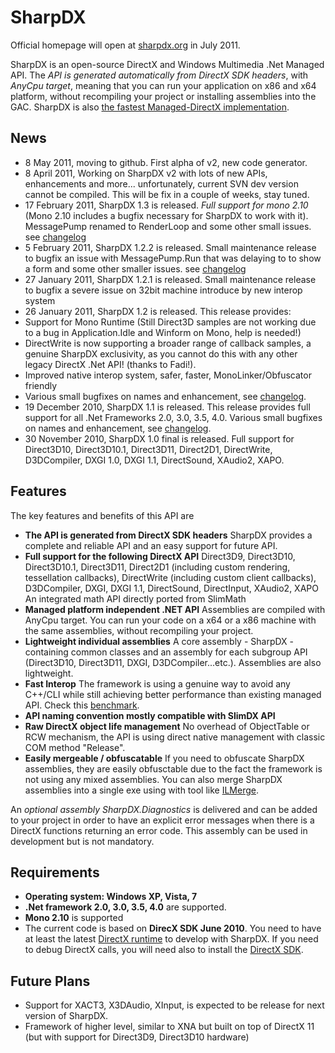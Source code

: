 SharpDX
=======
Official homepage will open at [sharpdx.org](http://sharpdx.org) in July 2011.

SharpDX is an open-source DirectX and Windows Multimedia .Net Managed API. The *API is generated automatically from DirectX SDK headers*, with *AnyCpu target*, meaning that you can run your application on x86 and x64 platform, without recompiling your project or installing assemblies into the GAC. SharpDX is also [the fastest Managed-DirectX implementation](http://code4k.blogspot.com/2011/03/benchmarking-cnet-direct3d-11-apis-vs.html).

News
----

* 8 May 2011, moving to github. First alpha of v2, new code generator.
* 8 April 2011, Working on SharpDX v2 with lots of new APIs, enhancements and more... unfortunately, current SVN dev version cannot be compiled. This will be fix in a couple of weeks, stay tuned.
* 17 February 2011, SharpDX 1.3 is released. *Full support for mono 2.10* (Mono 2.10 includes a bugfix necessary for SharpDX to work with it). MessagePump renamed to RenderLoop and some other small issues. see [changelog](http://code.google.com/p/sharpdx/source/browse/trunk/ChangeLog.txt?r=109)
* 5 February 2011, SharpDX 1.2.2 is released. Small maintenance release to bugfix an issue with MessagePump.Run that was delaying to to show a form and some other smaller issues. see [changelog](http://code.google.com/p/sharpdx/source/browse/trunk/ChangeLog.txt?r=104)
* 27 January 2011, SharpDX 1.2.1 is released. Small maintenance release to bugfix a severe issue on 32bit machine introduce by new interop system
* 26 January 2011, SharpDX 1.2 is released. This release provides:
 * Support for Mono Runtime (Still Direct3D samples are not working due to a bug in Application.Idle and Winform on Mono, help is needed!)
 * DirectWrite is now supporting a broader range of callback samples, a genuine SharpDX exclusivity, as you cannot do this with any other legacy DirectX .Net API! (thanks to Fadi!).
 * Improved native interop system, safer, faster, MonoLinker/Obfuscator friendly 
 * Various small bugfixes on names and enhancement, see [changelog](http://code.google.com/p/sharpdx/source/browse/trunk/ChangeLog.txt?r=94).
* 19 December 2010, SharpDX 1.1 is released. This release provides full support for all .Net Frameworks 2.0, 3.0, 3.5, 4.0. Various small bugfixes on names and enhancement, see [changelog](http://code.google.com/p/sharpdx/source/browse/trunk/ChangeLog.txt?r=65).
* 30 November 2010, SharpDX 1.0 final is released. Full support for Direct3D10, Direct3D10.1, Direct3D11, Direct2D1, DirectWrite, D3DCompiler, DXGI 1.0, DXGI 1.1, DirectSound, XAudio2, XAPO.

Features
--------
The key features and benefits of this API are

*	**The API is generated from DirectX SDK headers**
	SharpDX provides a complete and reliable API and an easy support for future API.
*	**Full support for the following DirectX API**
	Direct3D9, Direct3D10, Direct3D10.1, Direct3D11, Direct2D1 (including custom rendering, tessellation callbacks), DirectWrite (including custom client callbacks), D3DCompiler, DXGI, DXGI 1.1, DirectSound, DirectInput, XAudio2, XAPO
	An integrated math API directly ported from SlimMath
*	**Managed platform independent .NET API**
	Assemblies are compiled with AnyCpu target. You can run your code on a x64 or a x86 machine with the same assemblies, without recompiling your project.
* **Lightweight individual assemblies**
  A core assembly - SharpDX - containing common classes and an assembly for each subgroup API (Direct3D10, Direct3D11, DXGI, D3DCompiler...etc.). Assemblies are also lightweight.
* **Fast Interop**
  The framework is using a genuine way to avoid any C++/CLI while still achieving better performance than existing managed API. Check this [benchmark](http://code4k.blogspot.com/2011/03/benchmarking-cnet-direct3d-11-apis-vs.html).
* **API naming convention mostly compatible with SlimDX API**
* **Raw DirectX object life management**
  No overhead of ObjectTable or RCW mechanism, the API is using direct native management with classic COM method "Release".
* **Easily mergeable / obfuscatable**
  If you need to obfuscate SharpDX assemblies, they are easily obfusctable due to the fact the framework is not using any mixed assemblies. You can also merge SharpDX assemblies into a single exe using with tool like [ILMerge](http://research.microsoft.com/en-us/people/mbarnett/ilmerge.aspx).

An *optional assembly SharpDX.Diagnostics* is delivered and can be added to your project in order to have an explicit error messages when there is a DirectX functions returning an error code. This assembly can be used in development but is not mandatory.

Requirements
------------
* **Operating system: Windows XP, Vista, 7**
* **.Net framework 2.0, 3.0, 3.5, 4.0** are supported. 
* **Mono 2.10** is supported
* The current code is based on **DirecX SDK June 2010**. You need to have at least the latest [DirectX runtime](http://www.microsoft.com/downloads/en/details.aspx?displaylang=en&FamilyID=3b170b25-abab-4bc3-ae91-50ceb6d8fa8d ) to develop with SharpDX. If you need to debug DirectX calls, you will need also to install the [DirectX SDK](http://www.microsoft.com/downloads/en/details.aspx?displaylang=en&FamilyID=3021d52b-514e-41d3-ad02-438a3ba730ba ).

Future Plans
------------
* Support for XACT3, X3DAudio, XInput, is expected to be release for next version of SharpDX.
* Framework of higher level, similar to XNA but built on top of DirectX 11 (but with support for Direct3D9, Direct3D10 hardware)